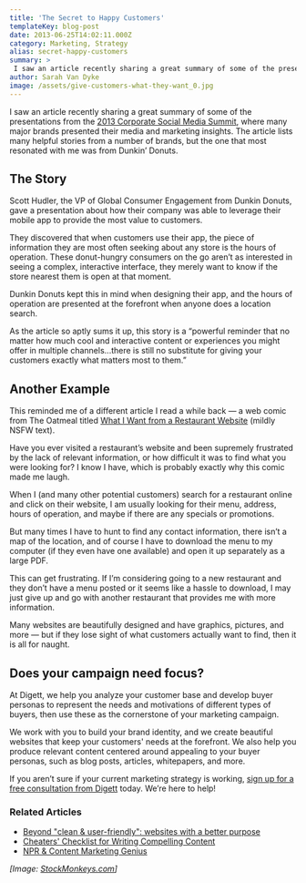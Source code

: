 ```yaml
---
title: 'The Secret to Happy Customers'
templateKey: blog-post
date: 2013-06-25T14:02:11.000Z
category: Marketing, Strategy
alias: secret-happy-customers
summary: > 
 I saw an article recently sharing a great summary of some of the presentations from the 2013 Corporate Social Media Summit, where many major brands presented their media and marketing insights. The article lists many helpful stories from a number of brands, but the one that most resonated with me was from Dunkin’ Donuts.
author: Sarah Van Dyke
image: /assets/give-customers-what-they-want_0.jpg
---
```


I saw an article recently sharing a great summary of some of the presentations from the [2013 Corporate Social Media Summit](http://www.rohitbhargava.com/2013/06/15-big-brand-lessons-from-the-2013-corporate-social-media-summit.html?mkt_tok=3RkMMJWWfF9wsRonuq7JZKXonjHpfsX56OoqUa6zlMI%2F0ER3fOvrPUfGjI4DScNiI%2BSLDwEYGJlv6SgFTbLCMbpx37gNXxU%3D), where many major brands presented their media and marketing insights. The article lists many helpful stories from a number of brands, but the one that most resonated with me was from Dunkin’ Donuts.

The Story
---------

Scott Hudler, the VP of Global Consumer Engagement from Dunkin Donuts, gave a presentation about how their company was able to leverage their mobile app to provide the most value to customers.

They discovered that when customers use their app, the piece of information they are most often seeking about any store is the hours of operation. These donut-hungry consumers on the go aren’t as interested in seeing a complex, interactive interface, they merely want to know if the store nearest them is open at that moment.

Dunkin Donuts kept this in mind when designing their app, and the hours of operation are presented at the forefront when anyone does a location search.

As the article so aptly sums it up, this story is a “powerful reminder that no matter how much cool and interactive content or experiences you might offer in multiple channels...there is still no substitute for giving your customers exactly what matters most to them.”

Another Example
---------------

This reminded me of a different article I read a while back — a web comic from The Oatmeal titled [What I Want from a Restaurant Website](http://theoatmeal.com/comics/restaurant_website) (mildly NSFW text).

Have you ever visited a restaurant’s website and been supremely frustrated by the lack of relevant information, or how difficult it was to find what you were looking for? I know I have, which is probably exactly why this comic made me laugh.

When I (and many other potential customers) search for a restaurant online and click on their website, I am usually looking for their menu, address, hours of operation, and maybe if there are any specials or promotions.

But many times I have to hunt to find any contact information, there isn’t a map of the location, and of course I have to download the menu to my computer (if they even have one available) and open it up separately as a large PDF.

This can get frustrating. If I’m considering going to a new restaurant and they don’t have a menu posted or it seems like a hassle to download, I may just give up and go with another restaurant that provides me with more information.

Many websites are beautifully designed and have graphics, pictures, and more — but if they lose sight of what customers actually want to find, then it is all for naught.

Does your campaign need focus?
------------------------------

At Digett, we help you analyze your customer base and develop buyer personas to represent the needs and motivations of different types of buyers, then use these as the cornerstone of your marketing campaign.

We work with you to build your brand identity, and we create beautiful websites that keep your customers' needs at the forefront. We also help you produce relevant content centered around appealing to your buyer personas, such as blog posts, articles, whitepapers, and more.

If you aren’t sure if your current marketing strategy is working, [sign up for a free consultation from Digett](/website-consultation) today. We’re here to help!

### Related Articles

*   [Beyond "clean & user-friendly": websites with a better purpose](/blog/05/10/2012/beyond-clean-user-friendly-websites-better-purpose)
*   [Cheaters' Checklist for Writing Compelling Content](/2010/10/29/cheaters-checklist-writing-compelling-content)
*   [NPR & Content Marketing Genius](/blog/05/08/2013/npr-content-marketing-genius)

_\[Image: [StockMonkeys.com](http://www.stockmonkeys.com/)\]_